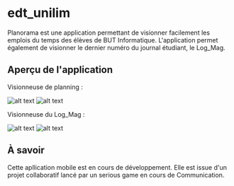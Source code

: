 # edt_unilim

Planorama est une application permettant de visionner facilement les emplois du temps des élèves de BUT Informatique.
L'application permet également de visionner le dernier numéro du journal étudiant, le Log_Mag.

## Aperçu de l'application

Visionneuse de planning :

![alt text](https://github.com/coperency/edt_unilim/blob/main/readme_images/screens/planning1.png?raw=true)
![alt text](https://github.com/coperency/edt_unilim/blob/main/readme_images/screens/planning2.png?raw=true)

Visionneuse du Log_Mag :

![alt text](https://github.com/coperency/edt_unilim/blob/main/readme_images/screens/mag1.png?raw=true)
![alt text](https://github.com/coperency/edt_unilim/blob/main/readme_images/screens/mag2.png?raw=true)

## À savoir

Cette apllication mobile est en cours de développement. Elle est issue d'un projet collaboratif lancé par un serious game en cours de Communication.